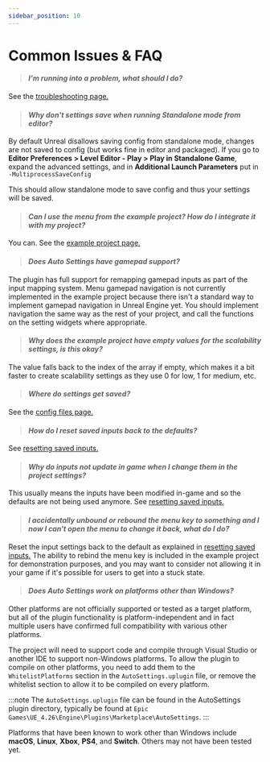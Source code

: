 ```yaml
---
sidebar_position: 10
---
```


# Common Issues & FAQ

> #### *I'm running into a problem, what should I do?*

See the [troubleshooting page.](/troubleshooting)

> #### *Why don't settings save when running Standalone mode from editor?*

By default Unreal disallows saving config from standalone mode, changes are not saved to config (but works fine in editor and packaged). If you go to **Editor Preferences > Level Editor - Play > Play in Standalone Game**, expand the advanced settings, and in **Additional Launch Parameters** put in `-MultiprocessSaveConfig`

This should allow standalone mode to save config and thus your settings will be saved.

> #### *Can I use the menu from the example project? How do I integrate it with my project?*

You can. See the [example project page.](/example-project/#migrating-assets-from-the-example-project)

> #### *Does Auto Settings have gamepad support?*

The plugin has full support for remapping gamepad inputs as part of the input mapping system.
Menu gamepad navigation is not currently implemented in the example project because there isn't a standard way to implement gamepad navigation in Unreal Engine yet.
You should implement navigation the same way as the rest of your project, and call the functions on the setting widgets where appropriate.

> #### *Why does the example project have empty values for the scalability settings, is this okay?*

The value falls back to the index of the array if empty, which makes it a bit faster to create scalability settings as they use 0 for low, 1 for medium, etc.

> #### *Where do settings get saved?*

See the [config files page.](/config-files/)

> #### *How do I reset saved inputs back to the defaults?*

See [resetting saved inputs.](/input-binding/#resetting-saved-inputs)

> #### *Why do inputs not update in game when I change them in the project settings?*

This usually means the inputs have been modified in-game and so the defaults are not being used anymore. See [resetting saved inputs.](/input-binding/#resetting-saved-inputs)

> #### *I accidentally unbound or rebound the menu key to something and I now I can't open the menu to change it back, what do I do?*

Reset the input settings back to the default as explained in [resetting saved inputs.](/input-binding/#resetting-saved-inputs)
The ability to rebind the menu key is included in the example project for demonstration purposes, and you may want to consider not allowing it in your game if it's possible for users to get into a stuck state.

> #### *Does Auto Settings work on platforms other than Windows?*

Other platforms are not officially supported or tested as a target platform, but all of the plugin functionality is platform-independent and in fact multiple users have confirmed full compatibility with various other platforms.

The project will need to support code and compile through Visual Studio or another IDE to support non-Windows platforms.
To allow the plugin to compile on other platforms, you need to add them to the `WhitelistPlatforms` section in the `AutoSettings.uplugin` file, or remove the whitelist section to allow it to be compiled on every platform.

:::note
The `AutoSettings.uplugin` file can be found in the AutoSettings plugin directory, typically be found at `Epic Games\UE_4.26\Engine\Plugins\Marketplace\AutoSettings`.
:::

Platforms that have been known to work other than Windows include **macOS**, **Linux**, **Xbox**, **PS4**, and **Switch**. Others may not have been tested yet.